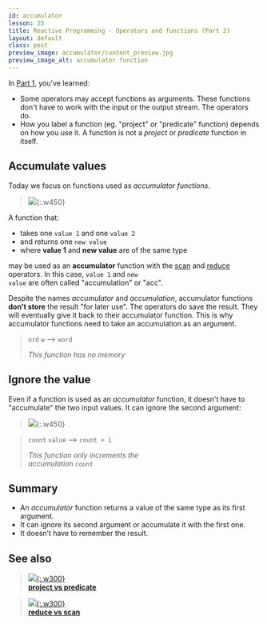 ```yaml
---
id: accumulator
lesson: 25
title: Reactive Programming - Operators and functions (Part 2)
layout: default
class: post
preview_image: accumulator/content_preview.jpg
preview_image_alt: accumulator function
---
```


In [Part 1](/predicate), you've learned:

- Some operators may accept functions as arguments. These functions don't have to work with the input or the output stream. The operators do.
- How you label a function (eg. "project" or "predicate" function) depends on how you use it. A function is not a _project_ or _predicate_ function in itself.

## Accumulate values

Today we focus on functions used as _accumulator functions_.

> ![](img/accumulator/accumulator1.gif){:.w450}

A function that:

- takes one <code class="two">value 1</code> and one <code class="one">value 2</code>
- and returns one <code class="two">new value</code>
- where **value 1** and **new value** are of the same type

may be used as an **accumulator** function with the [scan](/scan) and [reduce](/reduce) operators. In this case, <code class="two">value 1</code> and <code class="two">new value</code> are often called "accumulation" or "acc".

Despite the names _accumulator_ and _accumulation_, accumulator functions **don't store** the result "for later use". The operators do save the result. They will eventually give it back to their accumulator function. This is why accumulator functions need to take an accumulation as an argument.

> <code class="two">ord</code> <code class="one">w</code>  ⟶  <code class="two">word</code>
>
> _This function has no memory_


## Ignore the value

Even if a function is used as an _accumulator_ function, it doesn't have to "accumulate" the two input values. It can ignore the second argument:

> ![](img/accumulator/accumulator2.gif){:.w450}

> <code class="two">count</code> <code class="one">value</code>  ⟶  <code class="two">count + 1</code>
>
> _This function only increments the<br/>accumulation <code class="two">count</code>_


## Summary

- An _accumulator_ function returns a value of the same type as its first argument.
- It can ignore its second argument or accumulate it with the first one.
- It doesn’t have to remember the result.

## See also

> [![](/img/predicate/content_preview.jpg){:.w300}](/predicate) <br/> [**project vs predicate**](/predicate)

> [![](/img/reduce/content_preview.jpg){:.w300}](/reduce) <br/> [**reduce vs scan**](/reduce)